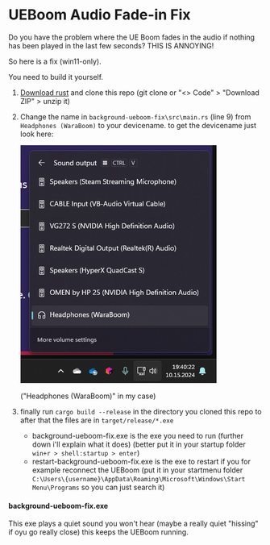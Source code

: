 # UEBoom Audio Fade-in Fix
Do you have the problem where the UE Boom fades in the audio if nothing has been played in the last few seconds?
THIS IS ANNOYING!

So here is a fix (win11-only).

You need to build it yourself.

1. [Download rust](https://www.rust-lang.org/learn/get-started) and clone this repo (git clone or "<> Code" > "Download ZIP" > unzip it)
2. Change the name in `background-ueboom-fix\src\main.rs` (line 9) from `Headphones (WaraBoom)` to your devicename.
    to get the devicename just look here:

    ![image](image.png) 

    ("Headphones (WaraBoom)" in my case)
4. finally run `cargo build --release` in the directory you cloned this repo to
after that the files are in `target/release/*.exe`
    - background-ueboom-fix.exe is the exe you need to run (further down i'll explain what it does) (better put it in your startup folder `win+r > shell:startup > enter`)
    - restart-background-ueboom-fix.exe is the exe to restart if you for example reconnect the UEBoom (put it in your startmenu folder `C:\Users\{username}\AppData\Roaming\Microsoft\Windows\Start Menu\Programs` so you can just search it)

#### background-ueboom-fix.exe
This exe plays a quiet sound you won't hear (maybe a really quiet "hissing" if oyu go really close)
this keeps the UEBoom running.
